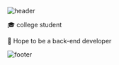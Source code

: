 ![header](https://capsule-render.vercel.app/api?type=wave&color=auto&height=300&section=header&text=Hello%20everyone&fontSize=60)



🎓 college student

🌱 Hope to be a back-end developer




![footer](https://capsule-render.vercel.app/api?type=wave&color=gradient&height=150&section=footer)
